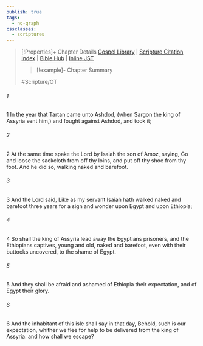 ```yaml
---
publish: true
tags:
  - no-graph
cssclasses:
  - scriptures
---
```

>[!Properties]+ Chapter Details
>[Gospel Library](https://churchofjesuschrist.org/study/scriptures/ot/isa/20?lang=eng)    |    [Scripture Citation Index](https://scriptures.byu.edu/#07b14::c07b14)    |    [Bible Hub](https://biblehub.com/isaiah/20.htm)    |    [Inline JST](https://scripturetoolbox.com/html/ic/Isaiah/20.html)
>>[!example]- Chapter Summary
>> 
> 
>
>#Scripture/OT
###### 1
1 In the year that Tartan came unto Ashdod, (when Sargon the king of Assyria sent him,) and fought against Ashdod, and took it;
###### 2
2 At the same time spake the Lord by Isaiah the son of Amoz, saying, Go and loose the sackcloth from off thy loins, and put off thy shoe from thy foot. And he did so, walking naked and barefoot.
###### 3
3 And the Lord said, Like as my servant Isaiah hath walked naked and barefoot three years for a sign and wonder upon Egypt and upon Ethiopia;
###### 4
4 So shall the king of Assyria lead away the Egyptians prisoners, and the Ethiopians captives, young and old, naked and barefoot, even with their buttocks uncovered, to the shame of Egypt.
###### 5
5 And they shall be afraid and ashamed of Ethiopia their expectation, and of Egypt their glory.
###### 6
6 And the inhabitant of this isle shall say in that day, Behold, such is our expectation, whither we flee for help to be delivered from the king of Assyria: and how shall we escape?
